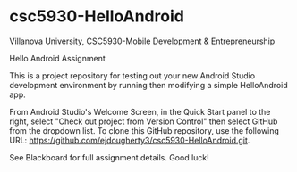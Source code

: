 # csc5930-HelloAndroid
Villanova University, CSC5930-Mobile Development & Entrepreneurship

Hello Android Assignment

This is a project repository for testing out your new Android Studio development environment by running then modifying a simple HelloAndroid app.

From Android Studio's Welcome Screen, in the Quick Start panel to the right, select "Check out project from Version Control" then select GitHub from the dropdown list.  To clone this GitHub repository, use the following URL: https://github.com/ejdougherty3/csc5930-HelloAndroid.git.

See Blackboard for full assignment details.  Good luck!
